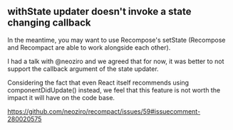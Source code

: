 ## withState updater doesn't invoke a state changing callback

In the meantime, you may want to use Recompose's setState (Recompose and Recompact are able to work alongside each other).

I had a talk with @neoziro and we agreed that for now, it was better to not support the callback argument of the state updater.

Considering the fact that even React itself recommends using componentDidUpdate() instead, we feel that this feature is not worth the impact it will have on the code base.

https://github.com/neoziro/recompact/issues/59#issuecomment-280020575
